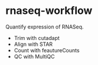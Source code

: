 # rnaseq-workflow
Quantify expression of RNASeq.

- Trim with cutadapt
- Align with STAR
- Count with feautureCounts
- QC with MultiQC
